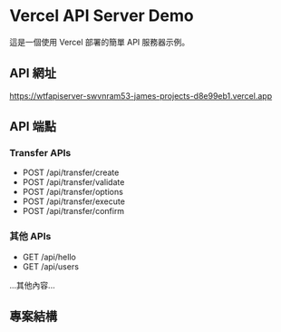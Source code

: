# Vercel API Server Demo

這是一個使用 Vercel 部署的簡單 API 服務器示例。

## API 網址
https://wtfapiserver-swvnram53-james-projects-d8e99eb1.vercel.app

## API 端點

### Transfer APIs
- POST /api/transfer/create
- POST /api/transfer/validate
- POST /api/transfer/options
- POST /api/transfer/execute
- POST /api/transfer/confirm

### 其他 APIs
- GET /api/hello
- GET /api/users

...其他內容...

## 專案結構 